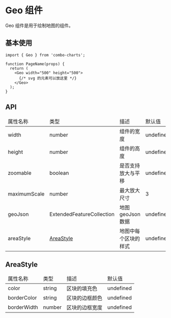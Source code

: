 # Geo 组件

Geo 组件是用于绘制地图的组件。

## 基本使用

```tsx
import { Geo } from 'combo-charts';

function PageName(props) {
  return (
    <Geo width="500" height="500">
      {/* svg 的元素可以放这里 */}
    </Geo>
  );
}
```

## API

<table>
    <thead>
        <tr>
            <td>属性名称</td>
            <td>类型</td>
            <td>描述</td>
            <td>默认值</td>
        </tr>
    </thead>
    <tbody>
        <tr>
            <td>width</td>
            <td>number</td>
            <td>组件的宽度</td>
            <td>undefined</td>
        </tr>
        <tr>
            <td>height</td>
            <td>number</td>
            <td>组件的高度</td>
            <td>undefined</td>
        </tr>
        <tr>
            <td>zoomable</td>
            <td>boolean</td>
            <td>是否支持放大与平移</td>
            <td>undefined</td>
        </tr>
        <tr>
            <td>maximumScale</td>
            <td>number</td>
            <td>最大放大尺寸</td>
            <td>3</td>
        </tr>
        <tr>
            <td>geoJson</td>
            <td>ExtendedFeatureCollection</td>
            <td>地图 geoJson 数据</td>
            <td>undefined</td>
        </tr>
        <tr>
            <td>areaStyle</td>
            <td><a href="##AreaStyle">AreaStyle</a></td>
            <td>地图中每个区块的样式</td>
            <td>undefined</td>
        </tr>
    </tbody>
</table>

## AreaStyle

<table>
	<thead>
    	<tr>
        	<td>属性名称</td>
            <td>类型</td>
            <td>描述</td>
            <td>默认值</td>
        </tr>
    </thead>
    <tbody>
    	<tr>
        	<td>color</td>
            <td>string</td>
            <td>区块的填充色</td>
            <td>undefined</td>
        </tr>
        <tr>
        	<td>borderColor</td>
            <td>string</td>
            <td>区块的边框颜色</td>
            <td>undefined</td>
        </tr>
        <tr>
        	<td>borderWidth</td>
            <td>number</td>
            <td>区块的边框宽度</td>
            <td>undefined</td>
        </tr>
    </tbody>
</table>

